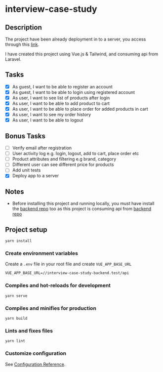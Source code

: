 # interview-case-study

## Description

The project have been already deployment in to a server, you access through this [link](interview-case-study.vercel.app).

I have created this project using Vue.js & Tailwind, and consuming api from Laravel.

## Tasks

- [x] As guest, I want to be able to register an account
- [x] As guest, I want to be able to login using registered account
- [x] As user, I want to see list of products after login
- [x] As user, I want to be able to add product to cart
- [x] As user, I want to be able to place order for added products in cart
- [x] As user, I want to see my order history
- [x] As user, I want to be able to logout

## Bonus Tasks

- [ ] Verify email after registration
- [ ] User activity log e.g. login, logout, add to cart, place order etc
- [ ] Product attributes and filtering e.g brand, category
- [ ] Different user can see different price for products
- [ ] Add unit tests
- [x] Deploy app to a server

## Notes

- Before installing this project and running locally, you must have install the [backend repo](https://github.com/rezuankassim/interview-case-study-backend) too as this project is consuming api from [backend repo](https://github.com/rezuankassim/interview-case-study-backend)

## Project setup

```
yarn install
```

### Create environment variables

Create a `.env` file in your root file and create `VUE_APP_BASE_URL`

```
VUE_APP_BASE_URL=//interview-case-study-backend.test/api
```

### Compiles and hot-reloads for development

```
yarn serve
```

### Compiles and minifies for production

```
yarn build
```

### Lints and fixes files

```
yarn lint
```

### Customize configuration

See [Configuration Reference](https://cli.vuejs.org/config/).
